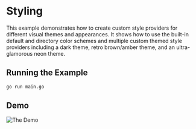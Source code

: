 # Styling

This example demonstrates how to create custom style providers for different visual themes and appearances.
It shows how to use the built-in default and directory color schemes and multiple custom themed style
providers including a dark theme, retro brown/amber theme, and an ultra-glamorous neon theme.

## Running the Example

```bash
go run main.go
```

## Demo

![The Demo](https://vhs.charm.sh/vhs-K3MxAtpw9ayuGwvQwOMbH.gif)
